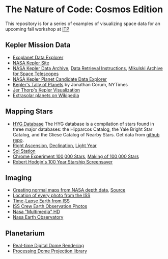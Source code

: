 The Nature of Code: Cosmos Edition
==================================

This repository is for a series of examples of visualizing space data for an upcoming fall workshop at [ITP](http://itp.nyu.edu)

Kepler Mission Data
-------------------
* [Exoplanet Data Explorer](http://exoplanets.org/)
* [NASA Kepler Site](http://kepler.nasa.gov/)
* [NASA Kepler Data Archive](http://kepler.nasa.gov/Science/ForScientists/dataarchive/), [Data Retrieval Instructions](http://keplergo.arc.nasa.gov/DataAnalysisRetrieval.shtml), [Mikulski Archive for Space Telescopes](http://archive.stsci.edu/kepler/)
* [NASA Kepler Planet Candidate Data Explorer](http://planetquest.jpl.nasa.gov/kepler)
* [Kepler's Tally of Planets](http://www.nytimes.com/interactive/science/space/keplers-tally-of-planets.html) by Jonathan Corum, NYTimes
* [Jer Thorp's Kepler Visualization](https://github.com/blprnt/Kepler-Visualization)
* [Extrasolar planets on Wikipedia](https://en.wikipedia.org/wiki/Extrasolar_planet)

Mapping Stars
-------------
* [HYG Database](http://www.astronexus.com/node/34) The HYG database is a compilation of stars found in three major databases: the Hipparcos Catalog, the Yale Bright Star Catalog, and the Gliese Catalog of Nearby Stars.  Get data from [github repo](https://github.com/astronexus).
* [Right Ascension](http://en.wikipedia.org/wiki/Right_ascension), [Declination](http://en.wikipedia.org/wiki/Declination), [Light Year](http://en.wikipedia.org/wiki/Light_year)
* [Sol Station](http://www.solstation.com/)
* [Chrome Experiment 100,000 Stars](http://workshop.chromeexperiments.com/stars/), [Making of 100,000 Stars](http://www.html5rocks.com/en/tutorials/casestudies/100000stars/)
* [Robert Hodgin's 100 Year Starship Screensaver](http://roberthodgin.com/look-up-100-year-starship-screensaver/)

Imaging
-------
* [Creating normal maps from NASA depth data](http://poniesandlight.co.uk/notes/creating_normal_maps_from_nasa_depth_data/), [Source](https://github.com/tgfrerer/normalMapper)
* [Location of every photo from the ISS](http://natronics.github.io/ISS-photo-locations/)
* [Time-Lapse Earth from ISS](https://vimeo.com/61487989)
* [ISS Crew Earth Observation Photos](http://eol.jsc.nasa.gov/Videos/CrewEarthObservationsVideos/)
* [Nasa "Multimedia" HD](http://www.nasa.gov/multimedia/hd/)
* [Nasa Earth Observatory](http://earthobservatory.nasa.gov/)


Planetarium
-----------
* [Real-time Digital Dome Rendering](http://csc.lsu.edu/~kooima/articles/realtimedome/index.html)
* [Processing Dome Projection library](https://github.com/codeanticode/planetarium)
